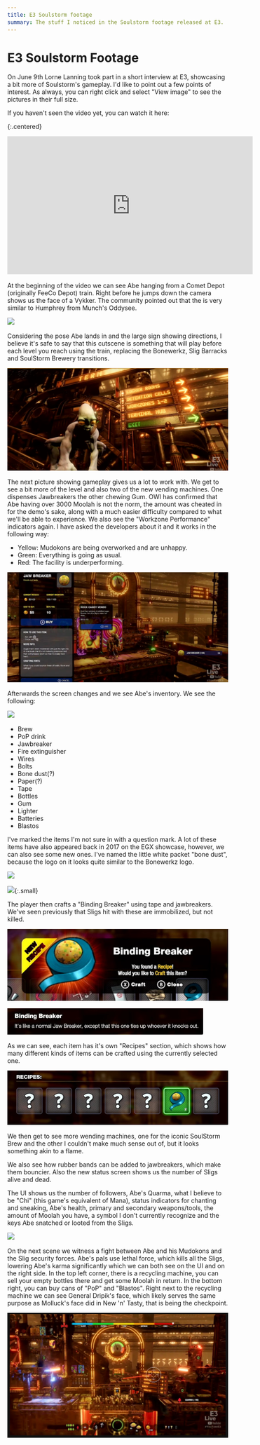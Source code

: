 ```yaml
---
title: E3 Soulstorm footage
summary: The stuff I noticed in the Soulstorm footage released at E3.
---
```


# E3 Soulstorm Footage

On June 9th Lorne Lanning took part in a short interview at E3, showcasing a bit
more of Soulstorm's gameplay. I'd like to point out a few points of
interest. As always, you can right click and select "View image" to see the
pictures in their full size.

If you haven't seen the video yet, you can watch it here:

{:.centered}
<p><iframe width="560" height="315"
src="https://www.youtube-nocookie.com/embed/DkShyuv1HK8" frameborder="0"
allow="accelerometer; autoplay; encrypted-media; gyroscope;
picture-in-picture" allowfullscreen></iframe></p>

At the beginning of the video we can see Abe hanging from a Comet Depot
(originally FeeCo Depot) train. Right before he jumps down the camera shows us
the face of a Vykker. The community pointed out that the is very similar to
Humphrey from Munch's Oddysee.

![](/imgs/e3/humphrey.jpg)

Considering the pose Abe lands in and the large sign showing directions,
I believe it's safe to say that this cutscene is something that will play
before each level you reach using the train, replacing the Bonewerkz, Slig
Barracks and SoulStorm Brewery transitions.

![](/imgs/e3/abe_pose.jpg)

The next picture showing gameplay gives us a lot to work with. We get to
see a bit more of the level and also two of the new vending machines. One
dispenses Jawbreakers the other chewing Gum. OWI has confirmed that Abe
having over 3000 Moolah is not the norm, the amount was cheated in for the
demo's sake, along with a much easier difficulty compared to what we'll be
able to experience. We also see the "Workzone Performance" indicators again.
I have asked the developers about it and it works in the following way:

* Yellow: Mudokons are being overworked and are unhappy.
* Green: Everything is going as usual.
* Red: The facility is underperforming.

![](/imgs/e3/vending.jpg)

Afterwards the screen changes and we see Abe's inventory. We see the
following:

![](/imgs/e3/inventory.jpg)

* Brew
* PoP drink
* Jawbreaker
* Fire extinguisher
* Wires
* Bolts
* Bone dust(?)
* Paper(?)
* Tape
* Bottles
* Gum
* Lighter
* Batteries
* Blastos

I've marked the items I'm not sure in with a question mark. A lot of these items
have also appeared back in 2017 on the EGX showcase, however, we can also see
some new ones. I've named the little white packet "bone dust", because the logo
on it looks quite similar to the Bonewerkz logo.

![](/imgs/e3/packet.jpg)

![](/imgs/bonewerkz.png){:.small}

The player then crafts a "Binding Breaker" using tape and jawbreakers. We've
seen previously that Sligs hit with these are immobilized, but not killed.

![](/imgs/e3/binding.jpg)

![](/imgs/e3/desc.jpg)

As we can see, each item has it's own "Recipes" section, which shows how many
different kinds of items can be crafted using the currently selected one.

![](/imgs/e3/recipes.jpg)

We then get to see more wending machines, one for the iconic SoulStorm Brew and
the other I couldn't make much sense out of, but it looks something akin to a
flame.

We also see how rubber bands can be added to jawbreakers, which make them
bouncier. Also the new status screen shows us the number of Sligs alive and
dead.

The UI shows us the number of followers, Abe's Quarma, what I believe to
be "Chi" (this game's equivalent of Mana), status indicators for chanting
and sneaking, Abe's health, primary and secondary weapons/tools, the amount
of Moolah you have, a symbol I don't currently recognize and the keys Abe
snatched or looted from the Sligs.

![](/imgs/e3/vendos.jpg)

On the next scene we witness a fight between Abe and his Mudokons and the Slig
security forces. Abe's pals use lethal force, which kills all the Sligs,
lowering Abe's karma significantly which we can both see on the UI and on the
right side. In the top left corner, there is a recycling machine, you can sell
your empty bottles there and get some Moolah in return. In the bottom right,
you can buy cans of "PoP" and "Blastos". Right next to the recycling machine we
can see General Dripik's face, which likely serves the same purpose as Molluck's
face did in New 'n' Tasty, that is being the checkpoint.

![](/imgs/e3/fight.jpg)
